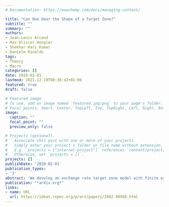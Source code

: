 ```yaml
---
# Documentation: https://wowchemy.com/docs/managing-content/

title: "Can One Hear the Shape of a Target Zone?"
subtitle: ""
summary: ""
authors:
- Jean-Louis Arcand
- Max-Olivier Hongler
- Shekhar Hari Kumar
- Daniele Rinaldo
tags: 
- Theory
- Macro
categories: []
date: 2020-02-01
lastmod: 2021-12-19T00:38:42+01:00
featured: true
draft: false

# Featured image
# To use, add an image named `featured.jpg/png` to your page's folder.
# Focal points: Smart, Center, TopLeft, Top, TopRight, Left, Right, BottomLeft, Bottom, BottomRight.
image:
  caption: ""
  focal_point: ""
  preview_only: false

# Projects (optional).
#   Associate this post with one or more of your projects.
#   Simply enter your project's folder or file name without extension.
#   E.g. `projects = ["internal-project"]` references `content/project/deep-learning/index.md`.
#   Otherwise, set `projects = []`.
projects: []
publishDate: '2020-02-01'
publication_types:
- '3'
abstract: 'We develop an exchange rate target zone model with finite exit time and non-Gaussian tails. We show how the tails are a consequence of time-varying investor risk aversion, which generates mean-preserving spreads in the fundamental distribution. We solve explicitly for stationary and non-stationary exchange rate paths, and show how both depend continuously on the distance to the exit time and the target zone bands. This enables us to show how central bank intervention is endogenous to both the distance of the fundamental to the band and the underlying risk. We discuss how the feasibility of the target zone is shaped by the set horizon and the degree of underlying risk, and we determine a minimum time at which the required parity can be reached. We prove that increases in risk after a certain threshold can yield endogenous regime shifts where the &quot;honeymoon effects&quot; vanish and the target zone cannot be feasibly maintained. None of these results can be obtained by means of the standard Gaussian or affine models. Numerical simulations allow us to recover all the exchange rate densities established in the target zone literature.'
publication: "*arXiv.org*"
links:
- name: URL
  url: https://ideas.repec.org/p/arx/papers/2002.00948.html
---
```

